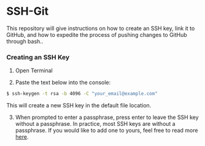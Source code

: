 # SSH-Git
This repository will give instructions on how to create an SSH key, link it to GitHub, and how to expedite the process of pushing changes to GitHub through bash..

### Creating an SSH Key

1. Open Terminal

2. Paste the text below into the console:
```bash
$ ssh-keygen -t rsa -b 4096 -C "your_email@example.com"
```
This will create a new SSH key in the default file location.

3. When prompted to enter a passphrase, press enter to leave the SSH key without a passphrase. In practice, most SSH keys are without a passphrase. If you would like to add one to yours, feel free to read more [here](https://www.ssh.com/ssh/passphrase).